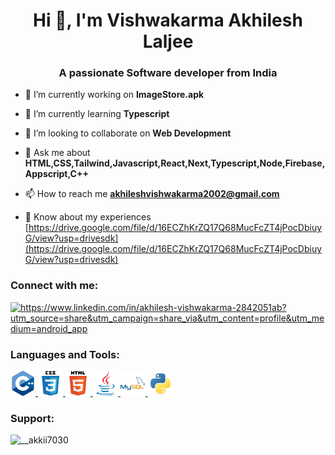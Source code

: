 <h1 align="center">Hi 👋, I'm Vishwakarma Akhilesh Laljee</h1>
<h3 align="center">A passionate Software developer from India</h3>

- 🔭 I’m currently working on **ImageStore.apk**

- 🌱 I’m currently learning **Typescript**

- 👯 I’m looking to collaborate on **Web Development**

- 💬 Ask me about **HTML,CSS,Tailwind,Javascript,React,Next,Typescript,Node,Firebase,Appscript,C++**

- 📫 How to reach me **akhileshvishwakarma2002@gmail.com**

- 📄 Know about my experiences [https://drive.google.com/file/d/16ECZhKrZQ17Q68MucFcZT4jPocDbiuyG/view?usp=drivesdk](https://drive.google.com/file/d/16ECZhKrZQ17Q68MucFcZT4jPocDbiuyG/view?usp=drivesdk)

<h3 align="left">Connect with me:</h3>
<p align="left">
<a href="https://linkedin.com/in/https://www.linkedin.com/in/akhilesh-vishwakarma-2842051ab?utm_source=share&utm_campaign=share_via&utm_content=profile&utm_medium=android_app" target="blank"><img align="center" src="https://raw.githubusercontent.com/rahuldkjain/github-profile-readme-generator/master/src/images/icons/Social/linked-in-alt.svg" alt="https://www.linkedin.com/in/akhilesh-vishwakarma-2842051ab?utm_source=share&utm_campaign=share_via&utm_content=profile&utm_medium=android_app" height="30" width="40" /></a>
</p>

<h3 align="left">Languages and Tools:</h3>
<p align="left"> <a href="https://www.w3schools.com/cpp/" target="_blank" rel="noreferrer"> <img src="https://raw.githubusercontent.com/devicons/devicon/master/icons/cplusplus/cplusplus-original.svg" alt="cplusplus" width="40" height="40"/> </a> <a href="https://www.w3schools.com/css/" target="_blank" rel="noreferrer"> <img src="https://raw.githubusercontent.com/devicons/devicon/master/icons/css3/css3-original-wordmark.svg" alt="css3" width="40" height="40"/> </a> <a href="https://www.w3.org/html/" target="_blank" rel="noreferrer"> <img src="https://raw.githubusercontent.com/devicons/devicon/master/icons/html5/html5-original-wordmark.svg" alt="html5" width="40" height="40"/> </a> <a href="https://www.java.com" target="_blank" rel="noreferrer"> <img src="https://raw.githubusercontent.com/devicons/devicon/master/icons/java/java-original.svg" alt="java" width="40" height="40"/> </a> <a href="https://www.mysql.com/" target="_blank" rel="noreferrer"> <img src="https://raw.githubusercontent.com/devicons/devicon/master/icons/mysql/mysql-original-wordmark.svg" alt="mysql" width="40" height="40"/> </a> <a href="https://www.python.org" target="_blank" rel="noreferrer"> <img src="https://raw.githubusercontent.com/devicons/devicon/master/icons/python/python-original.svg" alt="python" width="40" height="40"/> </a> </p>

<h3 align="left">Support:</h3>
<p><a href="https://coff.ee/akkii7030"> <img align="left" src="https://cdn.buymeacoffee.com/buttons/v2/default-yellow.png" height="50" width="210" alt="__akkii7030" /></a></p><br><br>
